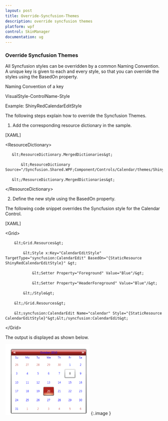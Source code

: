 ```yaml
---
layout: post
title: Override-Syncfusion-Themes
description: override syncfusion themes
platform: wpf
control: SkinManager
documentation: ug
---
```


### Override Syncfusion Themes

All Syncfusion styles can be overridden by a common Naming Convention. A unique key is given to each and every style, so that you can override the styles using the BasedOn property.

Naming Convention of a key

VisualStyle-ControlName-Style 

Example: ShinyRedCalendarEditStyle

The following steps explain how to override the Syncfusion Themes.

1. Add the corresponding resource dictionary in the sample.



[XAML]

&lt;ResourceDictionary&gt;

       &lt;ResourceDictionary.MergedDictionaries&gt;

           &lt;ResourceDictionary Source="/Syncfusion.Shared.WPF;Component/Controls/Calendar/themes/ShinyRedStyle.xaml"/&gt;

       &lt;/ResourceDictionary.MergedDictionaries&gt;

&lt;/ResourceDictionary&gt;





2. Define the new style using the BasedOn property. 

The following code snippet overrides the Syncfusion style for the Calendar Control.



[XAML]

&lt;Grid&gt;

        &lt;Grid.Resources&gt;

            &lt;Style x:Key="CalendarEditStyle" TargetType="syncfusion:CalendarEdit" BasedOn="{StaticResource ShinyRedCalendarEditStyle}" &gt;

                &lt;Setter Property="Foreground" Value="Blue"/&gt;

                &lt;Setter Property="HeaderForeground" Value="Blue"/&gt;

            &lt;/Style&gt;

        &lt;/Grid.Resources&gt;

        &lt;syncfusion:CalendarEdit Name="calendar" Style="{StaticResource CalendarEditStyle}"&gt;&lt;/syncfusion:CalendarEdit&gt;        

&lt;/Grid&gt;





The output is displayed as shown below.

![](Override-Syncfusion-Themes_images/Override-Syncfusion-Themes_img1.png)
{:.image }




